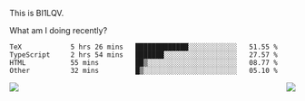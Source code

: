 This is BI1LQV.

What am I doing recently?

<!--START_SECTION:waka-->

```text
TeX            5 hrs 26 mins   █████████████░░░░░░░░░░░░   51.55 %
TypeScript     2 hrs 54 mins   ███████░░░░░░░░░░░░░░░░░░   27.57 %
HTML           55 mins         ██▒░░░░░░░░░░░░░░░░░░░░░░   08.77 %
Other          32 mins         █▒░░░░░░░░░░░░░░░░░░░░░░░   05.10 %
```

<!--END_SECTION:waka-->
<img align="right" src="https://github-readme-stats.vercel.app/api?username=bi1lqv&show_icons=true&count_private=true">

<img src="https://metrics.lecoq.io/bi1lqv?template=classic&base.activity=0&base.community=0&base.repositories=0&base.metadata=0&isocalendar=1&base=header%2C%20activity%2C%20community%2C%20repositories%2C%20metadata&base.indepth=false&base.hireable=false&isocalendar=false&isocalendar.duration=full-year&config.timezone=Asia%2FShanghai">
